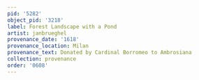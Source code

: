 ```yaml
---
pid: '5282'
object_pid: '3218'
label: Forest Landscape with a Pond
artist: janbrueghel
provenance_date: '1618'
provenance_location: Milan
provenance_text: Donated by Cardinal Borromeo to Ambrosiana
collection: provenance
order: '0608'
---
```

